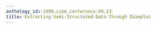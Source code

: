 ```yaml
---
anthology_id: 1999.cikm_conference-99.13
title: Extracting Semi-Structured Data Through Examples
---
```

